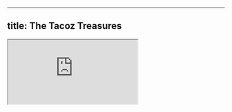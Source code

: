 
---
title: The Tacoz Treasures
---

<iframe src="https://nottaro.github.io/notes-dump/tacoztreasure/penguin.mp4" ></iframe>

